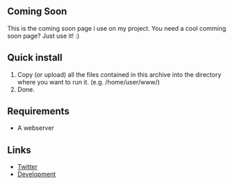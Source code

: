 ## Coming Soon
This is the coming soon page i use on my project. You need a cool comming soon page? Just use it! :)

## Quick install
 1. Copy (or upload) all the files contained in this archive into the directory where you want to run it. (e.g. /home/user/www/)
 2. Done.
 
 ## Requirements
 - A webserver



## Links
 - [Twitter](https://twitter.com/mgknetcom)
 - [Development](https://github.com/MrGKanev/Coming-Soon-Page/)
